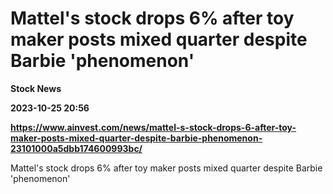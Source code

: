# Mattel's stock drops 6% after toy maker posts mixed quarter despite Barbie 'phenomenon'
**Stock News**

**2023-10-25 20:56**

**https://www.ainvest.com/news/mattel-s-stock-drops-6-after-toy-maker-posts-mixed-quarter-despite-barbie-phenomenon-23101000a5dbb174600993bc/**

Mattel's stock drops 6% after toy maker posts mixed quarter despite Barbie 'phenomenon'
